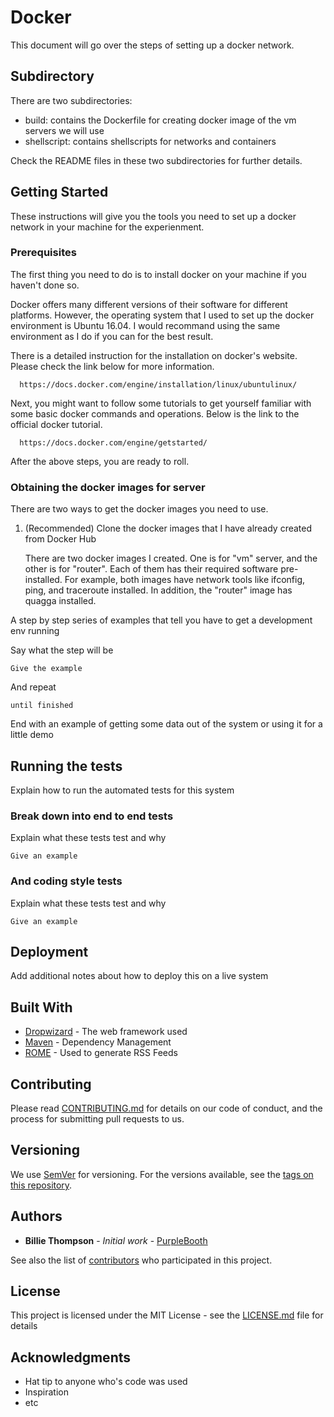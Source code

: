 # Docker

This document will go over the steps of setting up a docker network.

## Subdirectory

There are two subdirectories:   
* build: contains the Dockerfile for creating docker image of the vm servers we will use
* shellscript: contains shellscripts for networks and containers
      
Check the README files in these two subdirectories for further details.

## Getting Started

These instructions will give you the tools you need to set up a docker network in your machine for the experienment. 

### Prerequisites

The first thing you need to do is to install docker on your machine if you haven't done so.

Docker offers many different versions of their software for different platforms. However, the operating system that I used to set up the docker environment is Ubuntu 16.04. I would recommand using the same environment as I do if you can for the best result. 

There is a detailed instruction for the installation on docker's website. Please check the link below for more information.
     
      https://docs.docker.com/engine/installation/linux/ubuntulinux/ 

Next, you might want to follow some tutorials to get yourself familiar with some basic docker commands and operations. Below is the link to the official docker tutorial.

      https://docs.docker.com/engine/getstarted/

After the above steps, you are ready to roll.

### Obtaining the docker images for server

There are two ways to get the docker images you need to use.

1. (Recommended) Clone the docker images that I have already created from Docker Hub

      There are two docker images I created. One is for "vm" server, and the other is for "router". Each of them has their required software pre-installed. For example, both images have network tools like ifconfig, ping, and traceroute installed. In addition, the "router" image has quagga installed.

A step by step series of examples that tell you have to get a development env running

Say what the step will be

```
Give the example
```

And repeat

```
until finished
```

End with an example of getting some data out of the system or using it for a little demo

## Running the tests

Explain how to run the automated tests for this system

### Break down into end to end tests

Explain what these tests test and why

```
Give an example
```

### And coding style tests

Explain what these tests test and why

```
Give an example
```

## Deployment

Add additional notes about how to deploy this on a live system

## Built With

* [Dropwizard](http://www.dropwizard.io/1.0.2/docs/) - The web framework used
* [Maven](https://maven.apache.org/) - Dependency Management
* [ROME](https://rometools.github.io/rome/) - Used to generate RSS Feeds

## Contributing

Please read [CONTRIBUTING.md](https://gist.github.com/PurpleBooth/b24679402957c63ec426) for details on our code of conduct, and the process for submitting pull requests to us.

## Versioning

We use [SemVer](http://semver.org/) for versioning. For the versions available, see the [tags on this repository](https://github.com/your/project/tags). 

## Authors

* **Billie Thompson** - *Initial work* - [PurpleBooth](https://github.com/PurpleBooth)

See also the list of [contributors](https://github.com/your/project/contributors) who participated in this project.

## License

This project is licensed under the MIT License - see the [LICENSE.md](LICENSE.md) file for details

## Acknowledgments

* Hat tip to anyone who's code was used
* Inspiration
* etc


